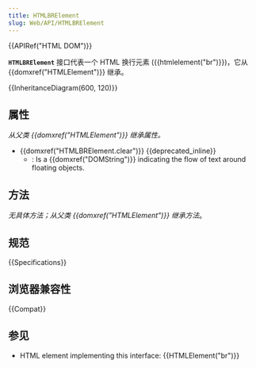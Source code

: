 ```yaml
---
title: HTMLBRElement
slug: Web/API/HTMLBRElement
---
```


{{APIRef("HTML DOM")}}

**`HTMLBRElement`** 接口代表一个 HTML 换行元素 ({{htmlelement("br")}})，它从 {{domxref("HTMLElement")}} 继承。

{{InheritanceDiagram(600, 120)}}

## 属性

_从父类 {{domxref("HTMLElement")}} 继承属性。_

- {{domxref("HTMLBRElement.clear")}} {{deprecated_inline}}
  - : Is a {{domxref("DOMString")}} indicating the flow of text around floating objects.

## 方法

_无具体方法；从父类 {{domxref("HTMLElement")}} 继承方法_。

## 规范

{{Specifications}}

## 浏览器兼容性

{{Compat}}

## 参见

- HTML element implementing this interface: {{HTMLElement("br")}}
